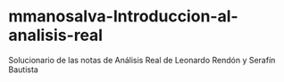 # mmanosalva-Introduccion-al-analisis-real
Solucionario de las notas de Análisis Real de Leonardo Rendón y Serafín Bautista
